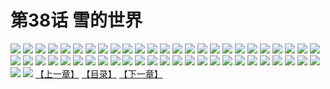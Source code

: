 # 第38话 雪的世界
![](https://s2.baozimh.com/scomic/sanyanxiaotianlu-samanhua/0/37-y45v/1.jpg)
![](https://s2.baozimh.com/scomic/sanyanxiaotianlu-samanhua/0/37-y45v/2.jpg)
![](https://s2.baozimh.com/scomic/sanyanxiaotianlu-samanhua/0/37-y45v/3.jpg)
![](https://s2.baozimh.com/scomic/sanyanxiaotianlu-samanhua/0/37-y45v/4.jpg)
![](https://s2.baozimh.com/scomic/sanyanxiaotianlu-samanhua/0/37-y45v/5.jpg)
![](https://s2.baozimh.com/scomic/sanyanxiaotianlu-samanhua/0/37-y45v/6.jpg)
![](https://s2.baozimh.com/scomic/sanyanxiaotianlu-samanhua/0/37-y45v/7.jpg)
![](https://s2.baozimh.com/scomic/sanyanxiaotianlu-samanhua/0/37-y45v/8.jpg)
![](https://s2.baozimh.com/scomic/sanyanxiaotianlu-samanhua/0/37-y45v/9.jpg)
![](https://s2.baozimh.com/scomic/sanyanxiaotianlu-samanhua/0/37-y45v/10.jpg)
![](https://s2.baozimh.com/scomic/sanyanxiaotianlu-samanhua/0/37-y45v/11.jpg)
![](https://s2.baozimh.com/scomic/sanyanxiaotianlu-samanhua/0/37-y45v/12.jpg)
![](https://s2.baozimh.com/scomic/sanyanxiaotianlu-samanhua/0/37-y45v/13.jpg)
![](https://s2.baozimh.com/scomic/sanyanxiaotianlu-samanhua/0/37-y45v/14.jpg)
![](https://s2.baozimh.com/scomic/sanyanxiaotianlu-samanhua/0/37-y45v/15.jpg)
![](https://s2.baozimh.com/scomic/sanyanxiaotianlu-samanhua/0/37-y45v/16.jpg)
![](https://s2.baozimh.com/scomic/sanyanxiaotianlu-samanhua/0/37-y45v/17.jpg)
![](https://s2.baozimh.com/scomic/sanyanxiaotianlu-samanhua/0/37-y45v/18.jpg)
![](https://s2.baozimh.com/scomic/sanyanxiaotianlu-samanhua/0/37-y45v/19.jpg)
![](https://s2.baozimh.com/scomic/sanyanxiaotianlu-samanhua/0/37-y45v/20.jpg)
![](https://s2.baozimh.com/scomic/sanyanxiaotianlu-samanhua/0/37-y45v/21.jpg)
![](https://s2.baozimh.com/scomic/sanyanxiaotianlu-samanhua/0/37-y45v/22.jpg)
![](https://s2.baozimh.com/scomic/sanyanxiaotianlu-samanhua/0/37-y45v/23.jpg)
![](https://s2.baozimh.com/scomic/sanyanxiaotianlu-samanhua/0/37-y45v/24.jpg)
![](https://s2.baozimh.com/scomic/sanyanxiaotianlu-samanhua/0/37-y45v/25.jpg)
![](https://s2.baozimh.com/scomic/sanyanxiaotianlu-samanhua/0/37-y45v/26.jpg)
![](https://s2.baozimh.com/scomic/sanyanxiaotianlu-samanhua/0/37-y45v/27.jpg)
![](https://s2.baozimh.com/scomic/sanyanxiaotianlu-samanhua/0/37-y45v/28.jpg)
![](https://s2.baozimh.com/scomic/sanyanxiaotianlu-samanhua/0/37-y45v/29.jpg)
![](https://s2.baozimh.com/scomic/sanyanxiaotianlu-samanhua/0/37-y45v/30.jpg)
![](https://s2.baozimh.com/scomic/sanyanxiaotianlu-samanhua/0/37-y45v/31.jpg)
![](https://s2.baozimh.com/scomic/sanyanxiaotianlu-samanhua/0/37-y45v/32.jpg)
![](https://s2.baozimh.com/scomic/sanyanxiaotianlu-samanhua/0/37-y45v/33.jpg)
![](https://s2.baozimh.com/scomic/sanyanxiaotianlu-samanhua/0/37-y45v/34.jpg)
![](https://s2.baozimh.com/scomic/sanyanxiaotianlu-samanhua/0/37-y45v/35.jpg)
![](https://s2.baozimh.com/scomic/sanyanxiaotianlu-samanhua/0/37-y45v/36.jpg)
![](https://s2.baozimh.com/scomic/sanyanxiaotianlu-samanhua/0/37-y45v/37.jpg)
![](https://s2.baozimh.com/scomic/sanyanxiaotianlu-samanhua/0/37-y45v/38.jpg)
![](https://s2.baozimh.com/scomic/sanyanxiaotianlu-samanhua/0/37-y45v/39.jpg)
![](https://s2.baozimh.com/scomic/sanyanxiaotianlu-samanhua/0/37-y45v/40.jpg)
![](https://s2.baozimh.com/scomic/sanyanxiaotianlu-samanhua/0/37-y45v/41.jpg)
![](https://s2.baozimh.com/scomic/sanyanxiaotianlu-samanhua/0/37-y45v/42.jpg)
![](https://s2.baozimh.com/scomic/sanyanxiaotianlu-samanhua/0/37-y45v/43.jpg)
![](https://s2.baozimh.com/scomic/sanyanxiaotianlu-samanhua/0/37-y45v/44.jpg)
![](https://s2.baozimh.com/scomic/sanyanxiaotianlu-samanhua/0/37-y45v/45.jpg)
![](https://s2.baozimh.com/scomic/sanyanxiaotianlu-samanhua/0/37-y45v/46.jpg)
![](https://s2.baozimh.com/scomic/sanyanxiaotianlu-samanhua/0/37-y45v/47.jpg)
![](https://s2.baozimh.com/scomic/sanyanxiaotianlu-samanhua/0/37-y45v/48.jpg)
![](https://s2.baozimh.com/scomic/sanyanxiaotianlu-samanhua/0/37-y45v/49.jpg)
![](https://s2.baozimh.com/scomic/sanyanxiaotianlu-samanhua/0/37-y45v/50.jpg)
![](https://s2.baozimh.com/scomic/sanyanxiaotianlu-samanhua/0/37-y45v/51.jpg)
![](https://s2.baozimh.com/scomic/sanyanxiaotianlu-samanhua/0/37-y45v/52.jpg)
[【上一章】](./37.md)
[【目录】](./README.md)
[【下一章】](./39.md)
